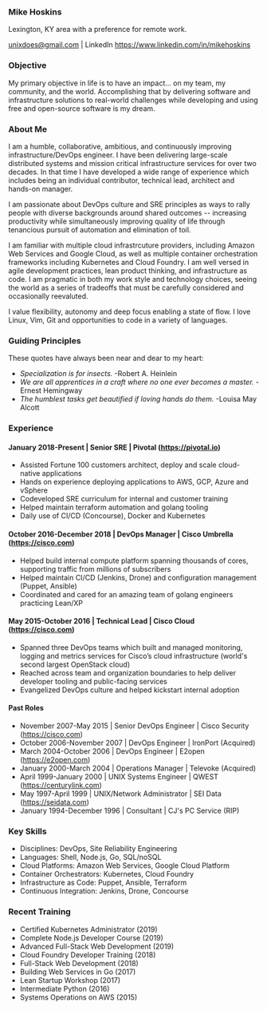 ### Mike Hoskins

Lexington, KY area with a preference for remote work.

unixdoes@gmail.com | LinkedIn https://www.linkedin.com/in/mikehoskins

### Objective

My primary objective in life is to have an impact... on my team, my community, and the world. Accomplishing that by delivering software and infrastructure solutions to real-world challenges while developing and using free and open-source software is my dream.

### About Me

I am a humble, collaborative, ambitious, and continuously improving infrastructure/DevOps engineer. I have been delivering large-scale distributed systems and mission critical infrastructure services for over two decades. In that time I have developed a wide range of experience which includes being an individual contributor, technical lead, architect and hands-on manager.

I am passionate about DevOps culture and SRE principles as ways to rally people with diverse backgrounds around shared outcomes -- increasing productivity while simultaneously improving quality of life through tenancious pursuit of automation and elimination of toil.

I am familiar with multiple cloud infrastrcuture providers, including Amazon Web Services and Google Cloud, as well as multiple container orchestration frameworks including Kubernetes and Cloud Foundry. I am well versed in agile development practices, lean product thinking, and infrastructure as code. I am pragmatic in both my work style and technology choices, seeing the world as a series of tradeoffs that must be carefully considered and occasionally reevaluted.

I value flexibility, autonomy and deep focus enabling a state of flow. I love Linux, Vim, Git and opportunities to code in a variety of languages.

### Guiding Principles

These quotes have always been near and dear to my heart:

- _Specialization is for insects._ -Robert A. Heinlein
- _We are all apprentices in a craft where no one ever becomes a master._ -Ernest Hemingway
- _The humblest tasks get beautified if loving hands do them._ -Louisa May Alcott

### Experience

#### January 2018-Present | Senior SRE | Pivotal (https://pivotal.io)

- Assisted Fortune 100 customers architect, deploy and scale cloud-native applications
- Hands on experience deploying applications to AWS, GCP, Azure and vSphere
- Codeveloped SRE curriculum for internal and customer training
- Helped maintain terraform automation and golang tooling
- Daily use of CI/CD (Concourse), Docker and Kubernetes

#### October 2016-December 2018 | DevOps Manager | Cisco Umbrella (https://cisco.com)

- Helped build internal compute platform spanning thousands of cores, supporting traffic from millions of subscribers
- Helped maintain CI/CD (Jenkins, Drone) and configuration management (Puppet, Ansible)
- Coordinated and cared for an amazing team of golang engineers practicing Lean/XP

#### May 2015-October 2016 | Technical Lead | Cisco Cloud (https://cisco.com)

- Spanned three DevOps teams which built and managed monitoring, logging and metrics services for Cisco’s cloud infrastructure (world's second largest OpenStack cloud)
- Reached across team and organization boundaries to help deliver developer tooling and public-facing services
- Evangelized DevOps culture and helped kickstart internal adoption

#### Past Roles

- November 2007-May 2015 | Senior DevOps Engineer | Cisco Security (https://cisco.com)
- October 2006-November 2007 | DevOps Engineer | IronPort (Acquired)
- March 2004-October 2006 | DevOps Engineer | E2open (https://e2open.com)
- January 2000-March 2004 | Operations Manager | Televoke (Acquired)
- April 1999-January 2000 | UNIX Systems Engineer | QWEST (https://centurylink.com)
- May 1997-April 1999 | UNIX/Network Administrator | SEI Data (https://seidata.com)
- January 1994-December 1996 | Consultant | CJ's PC Service (RIP)

### Key Skills

- Disciplines: DevOps, Site Reliability Engineering
- Languages: Shell, Node.js, Go, SQL/noSQL
- Cloud Platforms: Amazon Web Services, Google Cloud Platform
- Container Orchestrators: Kubernetes, Cloud Foundry
- Infrastructure as Code: Puppet, Ansible, Terraform
- Continuous Integration: Jenkins, Drone, Concourse

### Recent Training

- Certified Kubernetes Administrator (2019)
- Complete Node.js Developer Course (2019)
- Advanced Full-Stack Web Development (2019)
- Cloud Foundry Developer Training (2018)
- Full-Stack Web Development (2018)
- Building Web Services in Go (2017)
- Lean Startup Workshop (2017)
- Intermediate Python (2016)
- Systems Operations on AWS (2015)
